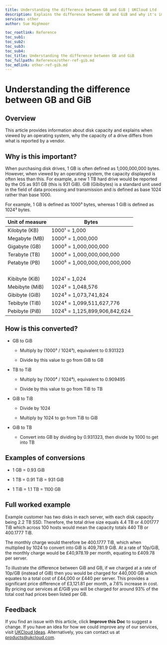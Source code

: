 ```yaml
---
title: Understanding the difference between GB and GiB | UKCloud Ltd
description: Explains the difference between GB and GiB and why it's important
services: other
author: Sue Highmoor

toc_rootlink: Reference
toc_sub1: 
toc_sub2:
toc_sub3:
toc_sub4:
toc_title: Understanding the difference between GB and GiB
toc_fullpath: Reference/other-ref-gib.md
toc_mdlink: other-ref-gib.md
---
```


# Understanding the difference between GB and GiB

## Overview

This article provides information about disk capacity and explains when viewed by an operating system, why the capacity of a drive differs from what is reported by a vendor.

## Why is this important?

When purchasing disk drives, 1 GB is often defined as 1,000,000,000 bytes. However, when viewed by an operating system, the capacity displayed is often less than this. For example, a new 1 TB hard drive would be reported by the OS as 931 GB (this is 931 GiB). GiB (Gibibytes) is a standard unit used in the field of data processing and transmission and is defined as base 1024 rather than base 1000.

For example, 1 GB is defined as 1000&sup3; bytes, whereas 1 GiB is defined as 1024&sup3; bytes.

Unit of measure | Bytes
----------------|------
Kilobyte (KB)   | 1000&sup1; = 1,000
Megabyte (MB)   | 1000&sup2; = 1,000,000
Gigabyte (GB)   | 1000&sup3; = 1,000,000,000
Terabyte (TB)   | 1000&#8308; = 1,000,000,000,000
Petabyte (PB)   | 1000&#8309; = 1,000,000,000,000,000
&nbsp;          | &nbsp;
Kibibyte (KiB)  | 1024&sup1; = 1,024
Mebibyte (MiB)  | 1024&sup2; = 1,048,576
Gibibyte (GiB)  | 1024&sup3; = 1,073,741,824
Tebibyte (TiB)  | 1024&#8308; = 1,099,511,627,776
Pebibyte (PiB)  | 1024&#8309; = 1,125,899,906,842,624

## How is this converted?

- GB to GiB

  - Multiply by (1000&sup3; / 1024&sup3;), equivalent to 0.931323

  - Divide by this value to go from GiB to GB

- TB to TiB

  - Multiply by (1000&#8308; / 1024&#8308;), equivalent to 0.909495

  - Divide by this value to go from TiB to TB

- GiB to TiB

  - Divide by 1024

  - Multiply by 1024 to go from TiB to GiB

- GiB to TB

  - Convert into GB by dividing by 0.931323, then divide by 1000 to get into TB

## Examples of conversions

- 1 GB = 0.93 GiB

- 1 TB = 0.91 TiB = 931 GiB

- 1 TiB = 1.1 TB = 1100 GB

## Full worked example

Example customer has two disks in each server, with each disk capacity being 2.2 TB SSD. Therefore, the total drive size equals 4.4 TB or 4.001777 TiB which across 100 hosts would mean the capacity totals 440 TB or 400.1777 TiB.

The monthly charge would therefore be 400.1777 TiB, which when multiplied by 1024 to convert into GiB is 409,781.9 GiB. At a rate of 10p/GiB, the monthly charge would be £40,978.19 per month, equating to £409.78 per server.

To illustrate the difference between GiB and GB, if we charged at a rate of 10p/GB (instead of GiB) then you would be charged for 440,000 GB which equates to a total cost of £44,000 or £440 per server. This provides a significant price difference of £3,121.81 per month, a 7.6% increase in cost. By pricing our services at £/GiB you will be charged for around 93% of the total cost had prices been listed per GB.

## Feedback

If you find an issue with this article, click **Improve this Doc** to suggest a change. If you have an idea for how we could improve any of our services, visit [UKCloud Ideas](https://ideas.ukcloud.com). Alternatively, you can contact us at <products@ukcloud.com>.